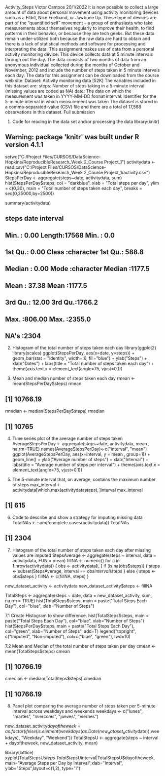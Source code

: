 
Activity_Steps
Victor Campos
20/1/2022
It is now possible to collect a large amount of data about personal movement using activity monitoring devices such as a Fitbit, Nike Fuelband, or Jawbone Up. These type of devices are part of the “quantified self” movement – a group of enthusiasts who take measurements about themselves regularly to improve their health, to find patterns in their behavior, or because they are tech geeks. But these data remain under-utilized both because the raw data are hard to obtain and there is a lack of statistical methods and software for processing and interpreting the data.
This assignment makes use of data from a personal activity monitoring device. This device collects data at 5 minute intervals through out the day. The data consists of two months of data from an anonymous individual collected during the months of October and November, 2012 and include the number of steps taken in 5 minute intervals each day.
The data for this assignment can be downloaded from the course web site:
Dataset: Activity monitoring data [52K]
The variables included in this dataset are:
steps: Number of steps taking in a 5-minute interval (missing values are coded as NA)
date: The date on which the measurement was taken in YYYY-MM-DD format
interval: Identifier for the 5-minute interval in which measurement was taken
The dataset is stored in a comma-separated-value (CSV) file and there are a total of 17,568 observations in this dataset.
Full submission
1.	Code for reading in the data set and/or processing the data
library(knitr)
## Warning: package 'knitr' was built under R version 4.1.1
setwd("C:/Project Files/CURSOS/DataScience-Hopkins/ReproducibleResearch_Week 2_Course Project_1")
activitydata <- read.csv("C:/Project Files/CURSOS/DataScience-Hopkins/ReproducibleResearch_Week 2_Course Project_1/activity.csv")
StepsPerDay <- aggregate(steps~date, activitydata, sum)
hist(StepsPerDay$steps, col = "darkblue", xlab = "Total steps per day", ylim = c(0,30), main = "Total number of steps taken each day", breaks = seq(0,25000,by=2500))
 
summary(activitydata)
##      steps            date              interval     
##  Min.   :  0.00   Length:17568       Min.   :   0.0  
##  1st Qu.:  0.00   Class :character   1st Qu.: 588.8  
##  Median :  0.00   Mode  :character   Median :1177.5  
##  Mean   : 37.38                      Mean   :1177.5  
##  3rd Qu.: 12.00                      3rd Qu.:1766.2  
##  Max.   :806.00                      Max.   :2355.0  
##  NA's   :2304
2.	Histogram of the total number of steps taken each day
library(ggplot2)
library(scales)
ggplot(StepsPerDay, aes(x=date, y=steps)) + geom_bar(stat = "identity", width=.6, fill="blue") + ylab("Steps") + xlab("Dates") + labs(title = "Total number of steps taken each day") + theme(axis.text.x = element_text(angle=75, vjust=0.1))
 
3.	Mean and median number of steps taken each day
rmean <- mean(StepsPerDay$steps)
rmean
## [1] 10766.19
rmedian <- median(StepsPerDay$steps)
rmedian
## [1] 10765
4.	Time series plot of the average number of steps taken
AverageStepsPerDay <- aggregate(steps~date, activitydata, mean , na.rm=TRUE)
names(AverageStepsPerDay)<-c("interval", "mean")
ggplot(AverageStepsPerDay, aes(x=interval, y = mean , group=1)) + geom_line() + ylab("Average number of steps") + xlab("Interval") + labs(title = "Average number of steps per interval") + theme(axis.text.x = element_text(angle=75, vjust=0.1))
 
5.	The 5-minute interval that, on average, contains the maximum number of steps
max_interval <- activitydata[which.max(activitydata$steps),]$interval
max_interval
## [1] 615
6.	Code to describe and show a strategy for imputing missing data
TotalNAs <- sum(!complete.cases(activitydata))
TotalNAs
## [1] 2304
7.	Histogram of the total number of steps taken each day after missing values are imputed
StepsAverage <- aggregate(steps ~ interval, data = activitydata, FUN = mean)
fillNA <- numeric()
for (i in 1:nrow(activitydata)) {
  obs <- activitydata[i, ]
  if (is.na(obs$steps)) {
    steps <- subset(StepsAverage, interval == obs$interval)$steps
  } else {
    steps <- obs$steps
  }
  fillNA <- c(fillNA, steps)
}

new_dataset_activity <- activitydata
new_dataset_activity$steps <- fillNA

TotalSteps <- aggregate(steps ~ date, data = new_dataset_activity, sum, na.rm = TRUE)
hist(TotalSteps$steps, main = paste("Total Steps Each Day"), col="blue", xlab="Number of Steps")
 
7.1 Create Histogram to show difference.
hist(TotalSteps$steps, main = paste("Total Steps Each Day"), col="blue", xlab="Number of Steps")
hist(StepsPerDay$steps, main = paste("Total Steps Each Day"), col="green", xlab="Number of Steps", add=T)
legend("topright", c("Imputed", "Non-imputed"), col=c("blue", "green"), lwd=10)
 
7.2 Mean and Median of the total number of steps taken per day
cmean <- mean(TotalSteps$steps)
cmean
## [1] 10766.19
cmedian <- median(TotalSteps$steps)
cmedian
## [1] 10766.19
8.	Panel plot comparing the average number of steps taken per 5-minute interval across weekdays and weekends
weekdays <- c("lunes", "martes", "miercoles", "jueves", "viernes")

new_dataset_activity$dayoftheweek = as.factor(ifelse(is.element(weekdays(as.Date(new_dataset_activity$date)),weekdays), "Weekday", "Weekend"))
TotalStepsU <- aggregate(steps ~ interval + dayoftheweek, new_dataset_activity, mean)

library(lattice)
xyplot(TotalStepsU$steps ~ TotalStepsU$interval|TotalStepsU$dayoftheweek, main="Average Steps per Day by Interval",xlab="Interval", ylab="Steps",layout=c(1,2), type="l")

